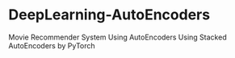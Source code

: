 # DeepLearning-AutoEncoders
Movie Recommender System Using AutoEncoders
Using Stacked AutoEncoders by PyTorch
